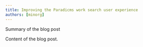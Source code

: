 ```yaml
---
title: Improving the Paradicms work search user experience
authors: [minorg]
---
```


Summary of the blog post

<!--truncate-->

Content of the blog post.